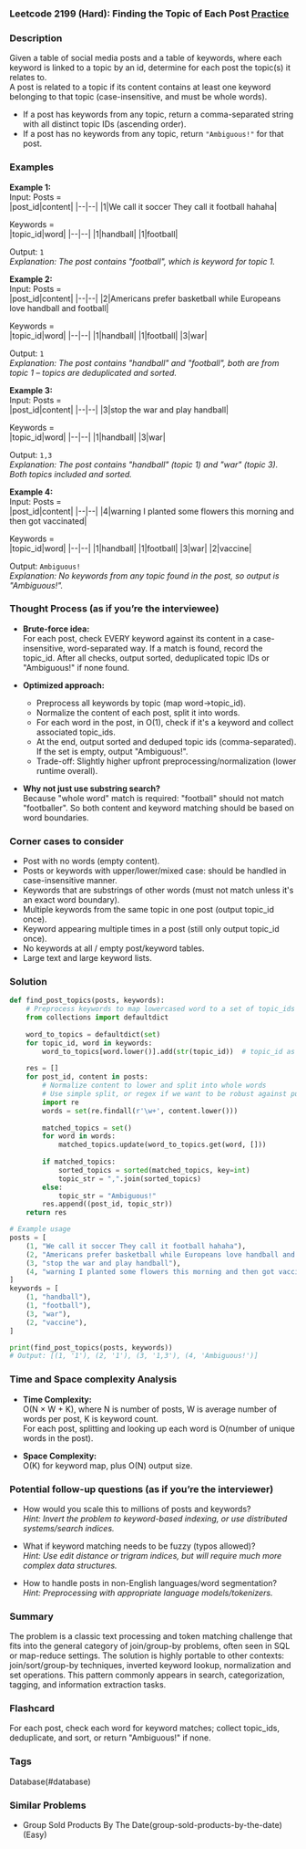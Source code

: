 ### Leetcode 2199 (Hard): Finding the Topic of Each Post [Practice](https://leetcode.com/problems/finding-the-topic-of-each-post)

### Description  
Given a table of social media posts and a table of keywords, where each keyword is linked to a topic by an id, determine for each post the topic(s) it relates to.  
A post is related to a topic if its content contains at least one keyword belonging to that topic (case-insensitive, and must be whole words).  
- If a post has keywords from any topic, return a comma-separated string with all distinct topic IDs (ascending order).
- If a post has no keywords from any topic, return `"Ambiguous!"` for that post.

### Examples  

**Example 1:**  
Input: 
Posts =  
|post_id|content|
|--|--|
|1|We call it soccer They call it football hahaha|

Keywords =  
|topic_id|word|
|--|--|
|1|handball|
|1|football|

Output: `1`  
*Explanation: The post contains "football", which is keyword for topic 1.*

**Example 2:**  
Input: 
Posts =  
|post_id|content|
|--|--|
|2|Americans prefer basketball while Europeans love handball and football|

Keywords =  
|topic_id|word|
|--|--|
|1|handball|
|1|football|
|3|war|

Output: `1`  
*Explanation: The post contains "handball" and "football", both are from topic 1 – topics are deduplicated and sorted.*

**Example 3:**  
Input: 
Posts =  
|post_id|content|
|--|--|
|3|stop the war and play handball|

Keywords =  
|topic_id|word|
|--|--|
|1|handball|
|3|war|

Output: `1,3`  
*Explanation: The post contains "handball" (topic 1) and "war" (topic 3). Both topics included and sorted.*

**Example 4:**  
Input: 
Posts =  
|post_id|content|
|--|--|
|4|warning I planted some flowers this morning and then got vaccinated|

Keywords =  
|topic_id|word|
|--|--|
|1|handball|
|1|football|
|3|war|
|2|vaccine|

Output: `Ambiguous!`  
*Explanation: No keywords from any topic found in the post, so output is "Ambiguous!".*

### Thought Process (as if you’re the interviewee)  
- **Brute-force idea:**  
  For each post, check EVERY keyword against its content in a case-insensitive, word-separated way. If a match is found, record the topic_id. After all checks, output sorted, deduplicated topic IDs or "Ambiguous!" if none found.

- **Optimized approach:**  
  - Preprocess all keywords by topic (map word→topic_id).
  - Normalize the content of each post, split it into words.
  - For each word in the post, in O(1), check if it's a keyword and collect associated topic_ids.
  - At the end, output sorted and deduped topic ids (comma-separated). If the set is empty, output "Ambiguous!".
  - Trade-off: Slightly higher upfront preprocessing/normalization (lower runtime overall).

- **Why not just use substring search?**  
  Because "whole word" match is required: "football" should not match "footballer". So both content and keyword matching should be based on word boundaries.

### Corner cases to consider  
- Post with no words (empty content).
- Posts or keywords with upper/lower/mixed case: should be handled in case-insensitive manner.
- Keywords that are substrings of other words (must not match unless it's an exact word boundary).
- Multiple keywords from the same topic in one post (output topic_id once).
- Keyword appearing multiple times in a post (still only output topic_id once).
- No keywords at all / empty post/keyword tables.
- Large text and large keyword lists.

### Solution

```python
def find_post_topics(posts, keywords):
    # Preprocess keywords to map lowercased word to a set of topic_ids
    from collections import defaultdict
    
    word_to_topics = defaultdict(set)
    for topic_id, word in keywords:
        word_to_topics[word.lower()].add(str(topic_id))  # topic_id as str for output
    
    res = []
    for post_id, content in posts:
        # Normalize content to lower and split into whole words
        # Use simple split, or regex if we want to be robust against punctuation
        import re
        words = set(re.findall(r'\w+', content.lower()))
        
        matched_topics = set()
        for word in words:
            matched_topics.update(word_to_topics.get(word, []))
        
        if matched_topics:
            sorted_topics = sorted(matched_topics, key=int)
            topic_str = ",".join(sorted_topics)
        else:
            topic_str = "Ambiguous!"
        res.append((post_id, topic_str))
    return res

# Example usage
posts = [
    (1, "We call it soccer They call it football hahaha"),
    (2, "Americans prefer basketball while Europeans love handball and football"),
    (3, "stop the war and play handball"),
    (4, "warning I planted some flowers this morning and then got vaccinated"),
]
keywords = [
    (1, "handball"),
    (1, "football"),
    (3, "war"),
    (2, "vaccine"),
]

print(find_post_topics(posts, keywords))
# Output: [(1, '1'), (2, '1'), (3, '1,3'), (4, 'Ambiguous!')]
```

### Time and Space complexity Analysis  

- **Time Complexity:**  
  O(N × W + K), where N is number of posts, W is average number of words per post, K is keyword count.  
  For each post, splitting and looking up each word is O(number of unique words in the post).

- **Space Complexity:**  
  O(K) for keyword map, plus O(N) output size.

### Potential follow-up questions (as if you’re the interviewer)  

- How would you scale this to millions of posts and keywords?  
  *Hint: Invert the problem to keyword-based indexing, or use distributed systems/search indices.*

- What if keyword matching needs to be fuzzy (typos allowed)?  
  *Hint: Use edit distance or trigram indices, but will require much more complex data structures.*

- How to handle posts in non-English languages/word segmentation?  
  *Hint: Preprocessing with appropriate language models/tokenizers.*

### Summary
The problem is a classic text processing and token matching challenge that fits into the general category of join/group-by problems, often seen in SQL or map-reduce settings. The solution is highly portable to other contexts: join/sort/group-by techniques, inverted keyword lookup, normalization and set operations. This pattern commonly appears in search, categorization, tagging, and information extraction tasks.


### Flashcard
For each post, check each word for keyword matches; collect topic_ids, deduplicate, and sort, or return "Ambiguous!" if none.

### Tags
Database(#database)

### Similar Problems
- Group Sold Products By The Date(group-sold-products-by-the-date) (Easy)